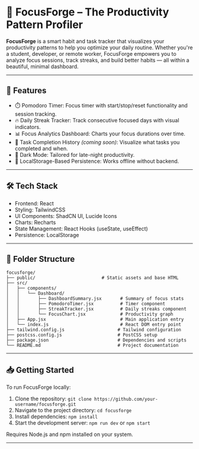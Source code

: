 # 🧠 FocusForge – The Productivity Pattern Profiler

**FocusForge** is a smart habit and task tracker that visualizes your productivity patterns to help you optimize your daily routine. Whether you're a student, developer, or remote worker, FocusForge empowers you to analyze focus sessions, track streaks, and build better habits — all within a beautiful, minimal dashboard.

---

## 🚀 Features

- ⏱️ Pomodoro Timer: Focus timer with start/stop/reset functionality and session tracking.
- 🔥 Daily Streak Tracker: Track consecutive focused days with visual indicators.
- 📊 Focus Analytics Dashboard: Charts your focus durations over time.
- 📅 Task Completion History *(coming soon)*: Visualize what tasks you completed and when.
- 🌙 Dark Mode: Tailored for late-night productivity.
- 💾 LocalStorage-Based Persistence: Works offline without backend.

---

## 🛠️ Tech Stack

- Frontend: React  
- Styling: TailwindCSS  
- UI Components: ShadCN UI, Lucide Icons  
- Charts: Recharts  
- State Management: React Hooks (useState, useEffect)  
- Persistence: LocalStorage  

---

## 📂 Folder Structure
```plaintext
focusforge/  
├── public/                         # Static assets and base HTML  
├── src/  
│   ├── components/  
│   │   └── Dashboard/  
│   │       ├── DashboardSummary.jsx       # Summary of focus stats  
│   │       ├── PomodoroTimer.jsx          # Timer component  
│   │       ├── StreakTracker.jsx          # Daily streaks component  
│   │       └── FocusChart.jsx             # Productivity graph  
│   ├── App.jsx                            # Main application entry  
│   └── index.js                           # React DOM entry point  
├── tailwind.config.js                    # Tailwind configuration  
├── postcss.config.js                     # PostCSS setup  
├── package.json                          # Dependencies and scripts  
└── README.md                             # Project documentation  
```
---

## 📥 Getting Started

To run FocusForge locally:

1. Clone the repository: `git clone https://github.com/your-username/focusforge.git`  
2. Navigate to the project directory: `cd focusforge`  
3. Install dependencies: `npm install`  
4. Start the development server: `npm run dev` or `npm start`  

Requires Node.js and npm installed on your system.

---

